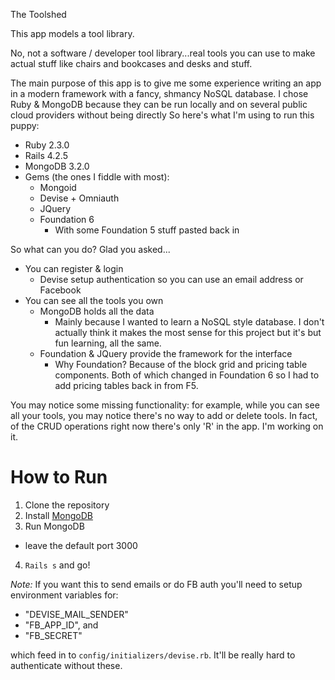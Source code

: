 The Toolshed

This app models a tool library.

No, not a software / developer tool library...real tools you can use to make actual stuff like chairs and bookcases and desks and stuff.

The main purpose of this app is to give me some experience writing an app in a modern framework with a fancy, shmancy NoSQL database. I chose Ruby & MongoDB because they can be run locally and on several public cloud providers without being directly So here's what I'm using to run this puppy:

* Ruby 2.3.0
* Rails 4.2.5
* MongoDB 3.2.0
* Gems (the ones I fiddle with most):
  * Mongoid
  * Devise + Omniauth
  * JQuery
  * Foundation 6
    * With some Foundation 5 stuff pasted back in

So what can you do? Glad you asked...
* You can register & login
  * Devise setup authentication so you can use an email address or Facebook
* You can see all the tools you own
  * MongoDB holds all the data
    * Mainly because I wanted to learn a NoSQL style database. I don't actually think it makes the most sense for this project but it's but fun learning, all the same.
  * Foundation & JQuery provide the framework for the interface
    * Why Foundation? Because of the block grid and pricing table components. Both of which changed in Foundation 6 so I had to add pricing tables back in from F5.

You may notice some missing functionality: for example, while you can see all your tools, you may notice there's no way to add or delete tools. In fact, of the CRUD operations right now there's only 'R' in the app. I'm working on it.

# How to Run
1. Clone the repository
2. Install [MongoDB](https://www.mongodb.org/downloads#production)
3. Run MongoDB
  * leave the default port 3000
4. `Rails s` and go!

*Note:* If you want this to send emails or do FB auth you'll need to setup environment variables for:
  * "DEVISE_MAIL_SENDER"
  * "FB_APP_ID", and
  * "FB_SECRET"

which feed in to `config/initializers/devise.rb`. It'll be really hard to authenticate without these.
